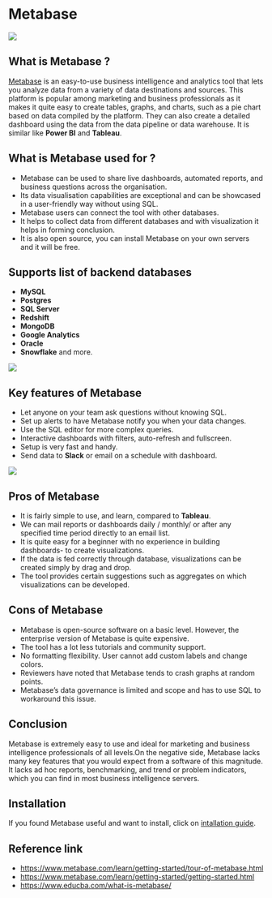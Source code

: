 # Metabase
![](https://res.cloudinary.com/hevo/image/upload/f_auto,q_auto/f_auto,q_auto/$wpsize_!_cld_full!,w_1200,h_630,c_scale/v1621578197/hevo-learn/5927b3e6-af6a-4ca9-92b8-6e26b9216192-1589988072377.png)
## What is Metabase ?
[Metabase](https://www.metabase.com/) is an easy-to-use business intelligence and analytics tool that lets you analyze data from a variety of data destinations and sources.
This platform is popular among marketing and business professionals as it makes it quite easy to create tables, graphs, and charts, such as a pie chart based on data compiled by the platform. They can also create a detailed dashboard using the data from the data pipeline or data warehouse.
It is similar like **Power BI** and **Tableau**.

## What is Metabase used for ?
- Metabase can be used to share live dashboards, automated reports, and business questions across the organisation.
- Its data visualisation capabilities are exceptional and can be showcased in a user-friendly way without using SQL.
- Metabase users can connect the tool with other databases.
- It helps to collect data from different databases and with visualization it helps in forming conclusion.
- It is also open source, you can install Metabase on your own servers and it will be free.
## Supports list of backend databases

- **MySQL**
- **Postgres**
- **SQL Server**
- **Redshift**
- **MongoDB**
- **Google Analytics**
- **Oracle**
- **Snowflake** and more.
  
![](https://www.metabase.com/learn/images/scaling-metabase/metabase-setup-diagram.png)

## Key features of Metabase
- Let anyone on your team ask questions without knowing SQL.
- Set up alerts to have Metabase notify you when your data changes.
- Use the SQL editor for more complex queries.
- Interactive dashboards with filters, auto-refresh and fullscreen.
- Setup is very fast and handy.
- Send data to **Slack** or email on a schedule with dashboard.

![](https://d2908q01vomqb2.cloudfront.net/cb4e5208b4cd87268b208e49452ed6e89a68e0b8/2018/03/30/metabase.jpg)

## Pros of Metabase
- It is fairly simple to use, and learn, compared to **Tableau**.
- We can mail reports or dashboards daily / monthly/ or after any specified time period directly to an email list.
- It is quite easy for a beginner with no experience in building dashboards- to create visualizations.
- If the data is fed correctly through database, visualizations can be created simply by drag and drop.
- The tool provides certain suggestions such as aggregates on which visualizations can be developed.
  
## Cons of Metabase
- Metabase is open-source software on a basic level. However, the enterprise version of Metabase is quite expensive.
- The tool has a lot less tutorials and community support.
- No formatting flexibility. User cannot add custom labels and change colors.
- Reviewers have noted that Metabase tends to crash graphs at random points.
- Metabase’s data governance is limited and scope and has to use SQL to workaround this issue.

## Conclusion
Metabase is extremely easy to use and ideal for marketing and business intelligence professionals of all levels.On the negative side, Metabase lacks many key features that you would expect from a software of this magnitude. It lacks ad hoc reports, benchmarking, and trend or problem indicators, which you can find in most business intelligence servers.
  
## Installation
If you found Metabase useful and want to install, click on [intallation guide](https://www.metabase.com/docs/latest/operations-guide/installing-metabase.html).

## Reference link
- https://www.metabase.com/learn/getting-started/tour-of-metabase.html
- https://www.metabase.com/learn/getting-started/getting-started.html
- https://www.educba.com/what-is-metabase/
